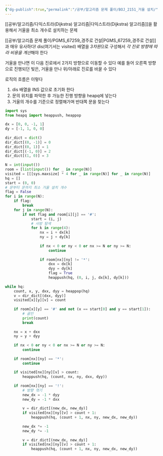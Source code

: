 ```yaml
---
{"dg-publish":true,"permalink":"/공부/알고리즘 문제 풀이/BOJ_2151_거울 설치/","dgPassFrontmatter":true}
---
```



[[공부/알고리즘/다익스트라(Dijkstra) 알고리즘\|다익스트라(Dijkstra) 알고리즘]]을 활용해서 거울을 최소 개수로 설치하는 문제

[[공부/알고리즘 문제 풀이/PGMS_67259_경주로 건설\|PGMS_67259_경주로 건설]]과 매우 유사하다!
dis(여기서는 visited) 배열을 *3차원*으로 구성해서 *각 진로 방향에 따라 비용을 계산*해야 한다

거울을 만나면 이 다음 진로에서 2가지 방향으로 이동할 수 있다
예를 들어 오른쪽 방향으로 진행되던 빛은, 거울을 만나 위/아래로 진로를 바꿀 수 있다

로직의 흐름은 이렇다

1) dis 배열을 INS 값으로 초기화 한다
2) 문의 위치를 파악한 후 가능한 진행 방향을 heapq에 넣는다
3) 거울의 개수를 기준으로 정렬해가며 반대쪽 문을 찾는다

```python
import sys  
from heapq import heappush, heappop  
  
dx = [0, 0, -1, 1]  
dy = [-1, 1, 0, 0]  
  
dir_dict = dict()  
dir_dict[(0, -1)] = 0  
dir_dict[(0, 1)] = 1  
dir_dict[(-1, 0)] = 2  
dir_dict[(1, 0)] = 3  
  
N = int(input())  
room = [list(input()) for _ in range(N)]  
visited = [[[sys.maxsize] * 4 for _ in range(N)] for _ in range(N)]  
hq = []  
start = (0, 0)  
# 문부터 문까지 최소 거울 설치 개수  
flag = False  
for i in range(N):  
    if flag:  
        break  
    for j in range(N):  
        if not flag and room[i][j] == '#':  
            start = (i, j)  
            # 사방 탐색  
            for k in range(4):  
                nx = i + dx[k]  
                ny = j + dy[k]  
  
                if nx < 0 or ny < 0 or nx >= N or ny >= N:  
                    continue  
  
                if room[nx][ny] != '*':  
                    dxx = dx[k]  
                    dyy = dy[k]  
                    flag = True  
                    heappush(hq, (0, i, j, dx[k], dy[k]))  
  
while hq:  
    count, x, y, dxx, dyy = heappop(hq)  
    v = dir_dict[(dxx, dyy)]  
    visited[x][y][v] = count  
  
    if room[x][y] == '#' and not (x == start[0] and y == start[1]):  
        # 골인  
        print(count)  
        break  
  
    nx = x + dxx  
    ny = y + dyy  
  
    if nx < 0 or ny < 0 or nx >= N or ny >= N:  
        continue  
  
    if room[nx][ny] == '*':  
        continue  
  
    if visited[nx][ny][v] > count:  
        heappush(hq, (count, nx, ny, dxx, dyy))  
  
    if room[nx][ny] == '!':  
        # 방향 꺾기  
        new_dx = -1 * dyy  
        new_dy = -1 * dxx  
  
        v = dir_dict[(new_dx, new_dy)]  
        if visited[nx][ny][v] > count + 1:  
            heappush(hq, (count + 1, nx, ny, new_dx, new_dy))  
  
        new_dx *= -1  
        new_dy *= -1  
  
        v = dir_dict[(new_dx, new_dy)]  
        if visited[nx][ny][v] > count + 1:  
            heappush(hq, (count + 1, nx, ny, new_dx, new_dy))
```